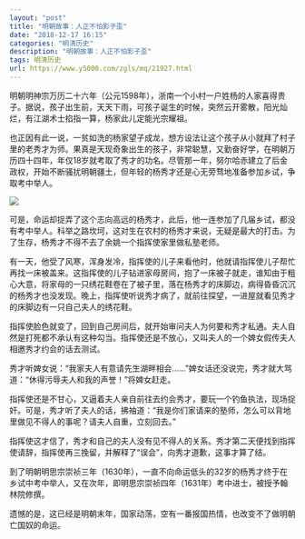 ```yaml
---
layout: "post"
title: "明朝故事：人正不怕影子歪"
date: "2018-12-17 16:15"
categories: "明清历史"
description: "明朝故事：人正不怕影子歪"
tags: 明清历史
url: https://www.y5000.com/zgls/mq/21927.html
---
```






明朝明神宗万历二十六年（公元1598年），浙南一个小村一户姓杨的人家喜得贵子。据说，孩子出生前，天天下雨，可孩子诞生的时候，突然云开雾散，阳光灿烂，有江湖术士掐指一算，杨家此儿定能光宗耀祖。

也正因有此一说，一贫如洗的杨家望子成龙，想方设法让这个孩子从小就拜了村子里的老秀才为师。果真是天现奇象出生的孩子，非常聪慧，又勤奋好学，在明朝万历四十四年，年仅18岁就考取了秀才的功名。尽管那一年，努尔哈赤建立了后金政权，开始不断骚扰明朝疆土，但年轻的杨秀才还是心无旁骛地准备参加乡试，争取考中举人。

![](https://img.y5000.com/uploads/allimg/170526/8-1F526133Z0148.jpg)

可是，命运却捉弄了这个志向高远的杨秀才，此后，他一连参加了几届乡试，都没有考中举人。科举之路坎坷，这对生在农村的杨秀才来说，无疑是最大的打击。为了生存，杨秀才不得不去了余姚一个指挥使家里做私塾老师。

有一天，他受了风寒，浑身发冷，指挥使的儿子来看他时，他就请指挥使儿子帮忙再找一床被盖来。这指挥使的儿子钻进家母房间，抱了一床被子就走，谁知由于粗心大意，将家母的一只绣花鞋卷在了被子里，落在杨秀才的床脚边，病得昏昏沉沉的杨秀才也没发现。晚上，指挥使听说秀才病了，就前往探望，一进屋就看见秀才的床脚边有一只自己夫人的绣花鞋。

指挥使脸色就变了，回到自己房间后，就开始审问夫人为何要和秀才私通。夫人自然是打死都不承认有这种勾当。指挥使还是不放心，又叫夫人的一个婢女假传夫人相邀秀才约会的话去测试。

秀才听婢女说：“我家夫人有意请先生湖畔相会……”婢女话还没说完，秀才就大骂道：“休得污辱夫人和我的声誉！”将婢女赶走。

指挥使还是不甘心，又逼着夫人亲自前往去约会秀才，要玩一个钓鱼执法，现场捉奸。可是，秀才听了夫人的话，拂袖道：“我是你们家请来的塾师，怎么可以背地里做见不得人的事呢？请夫人自重，立刻回去。”

指挥使这才信了，秀才和自己的夫人没有见不得人的关系。秀才第二天便找到指挥使请辞，指挥使再三挽留，并解释了“误会”，向秀才道歉，这事才算了结。

到了明朝明思宗崇祯三年（1630年），一直不向命运低头的32岁的杨秀才终于在乡试中考中举人，又在次年，即明思宗崇祯四年（1631年）考中进士，被授予翰林院修撰。

遗憾的是，这已经是明朝末年，国家动荡，空有一番报国热情，也改变不了做明朝亡国奴的命运。
